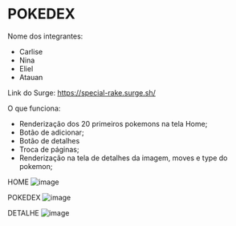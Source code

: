 # POKEDEX

Nome dos integrantes: 
- Carlise
- Nina  
- Eliel
- Atauan

Link do Surge: https://special-rake.surge.sh/

O que funciona:

- Renderização dos 20 primeiros pokemons na tela Home;
- Botão de adicionar;
- Botão de detalhes
- Troca de páginas;
- Renderização na tela de detalhes da imagem, moves e type do pokemon;

HOME
![image](https://user-images.githubusercontent.com/92445126/158218831-3512252f-4766-42ca-bd04-3f5227956c3f.png)

POKEDEX
![image](https://user-images.githubusercontent.com/92445126/158218899-09efe463-dba2-43bd-bc6a-26e4eabfd8b8.png)

DETALHE
![image](https://user-images.githubusercontent.com/92445126/158218985-4c06c62b-ddd6-49b8-bf05-d44dfab19f7c.png)
